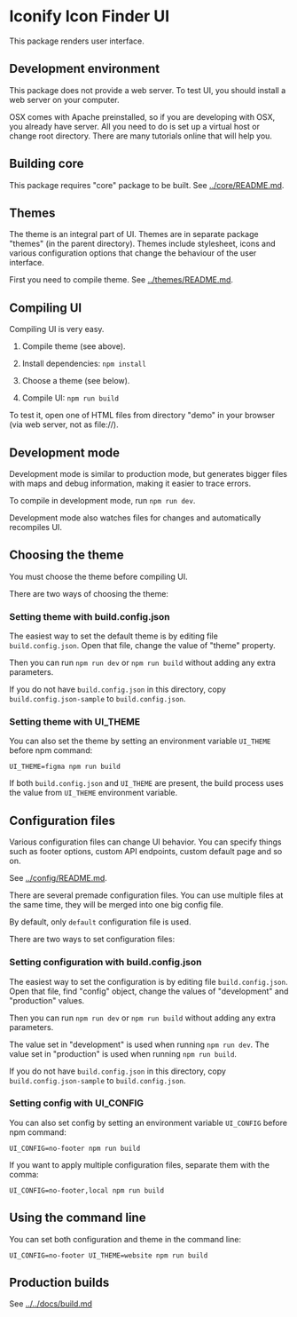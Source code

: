 # Iconify Icon Finder UI

This package renders user interface.

## Development environment

This package does not provide a web server. To test UI, you should install a web server on your computer.

OSX comes with Apache preinstalled, so if you are developing with OSX, you already have server. All you need to do is set up a virtual host or change root directory. There are many tutorials online that will help you.

## Building core

This package requires "core" package to be built. See [../core/README.md](../core/README.md).

## Themes

The theme is an integral part of UI. Themes are in separate package "themes" (in the parent directory). Themes include stylesheet, icons and various configuration options that change the behaviour of the user interface.

First you need to compile theme. See [../themes/README.md](../themes/README.md).

## Compiling UI

Compiling UI is very easy.

1. Compile theme (see above).

2. Install dependencies: `npm install`

3. Choose a theme (see below).

4. Compile UI: `npm run build`

To test it, open one of HTML files from directory "demo" in your browser (via web server, not as file://).

## Development mode

Development mode is similar to production mode, but generates bigger files with maps and debug information, making it easier to trace errors.

To compile in development mode, run `npm run dev`.

Development mode also watches files for changes and automatically recompiles UI.

## Choosing the theme

You must choose the theme before compiling UI.

There are two ways of choosing the theme:

### Setting theme with build.config.json

The easiest way to set the default theme is by editing file `build.config.json`. Open that file, change the value of "theme" property.

Then you can run `npm run dev` or `npm run build` without adding any extra parameters.

If you do not have `build.config.json` in this directory, copy `build.config.json-sample` to `build.config.json`.

### Setting theme with UI_THEME

You can also set the theme by setting an environment variable `UI_THEME` before npm command:

```
UI_THEME=figma npm run build
```

If both `build.config.json` and `UI_THEME` are present, the build process uses the value from `UI_THEME` environment variable.

## Configuration files

Various configuration files can change UI behavior. You can specify things such as footer options, custom API endpoints, custom default page and so on.

See [../config/README.md](../config/README.md).

There are several premade configuration files. You can use multiple files at the same time, they will be merged into one big config file.

By default, only `default` configuration file is used.

There are two ways to set configuration files:

### Setting configuration with build.config.json

The easiest way to set the configuration is by editing file `build.config.json`. Open that file, find "config" object, change the values of "development" and "production" values.

Then you can run `npm run dev` or `npm run build` without adding any extra parameters.

The value set in "development" is used when running `npm run dev`. The value set in "production" is used when running `npm run build`.

If you do not have `build.config.json` in this directory, copy `build.config.json-sample` to `build.config.json`.

### Setting config with UI_CONFIG

You can also set config by setting an environment variable `UI_CONFIG` before npm command:

```
UI_CONFIG=no-footer npm run build
```

If you want to apply multiple configuration files, separate them with the comma:

```
UI_CONFIG=no-footer,local npm run build
```

## Using the command line

You can set both configuration and theme in the command line:

```
UI_CONFIG=no-footer UI_THEME=website npm run build
```

## Production builds

See [../../docs/build.md](../../docs/build.md)
